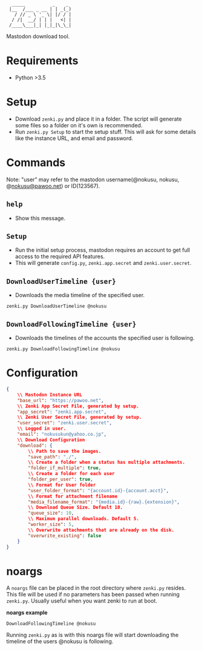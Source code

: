 ```
  _____          _    _
 |__  /___ _ __ | | _(_)
   / // _ \ '_ \| |/ / |
  / /|  __/ | | |   <| |
 /____\___|_| |_|_|\_\_|
```
Mastodon download tool.

# Requirements
* Python >3.5

# Setup
* Download `zenki.py` and place it in a folder. The script will generate some files so a folder on it's own is recommended.
* Run `zenki.py Setup` to start the setup stuff. This will ask for some details like the instance URL, and email and password.

# Commands

Note: "user" may refer to the mastodon username(@nokusu, nokusu, @nokusu@pawoo.net) or ID(123567).

## `help`
  * Show this message.

## `Setup`
  * Run the initial setup process, mastodon requires an account to get full access to the required API features.
  * This will generate `config.py`, `zenki.app.secret` and `zenki.user.secret`.

## `DownloadUserTimeline {user}`
  * Downloads the media timeline of the specified user.
  ```
  zenki.py DownloadUserTimeline @nokusu
  ```

## `DownloadFollowingTimeline {user}`
  * Downloads the timelines of the accounts the specified user is following.
  ```
  zenki.py DownloadFollowingTimeline @nokusu
  ```

# Configuration
```json
{
    \\ Mastodon Instance URL
    "base_url": "https://pawoo.net",
    \\ Zenki App Secret File, generated by setup.
    "app_secret": "zenki.app.secret", 
    \\ Zenki User Secret File, generated by setup.
    "user_secret": "zenki.user.secret",
    \\ Logged in user.
    "email": "nokusukun@yahoo.co.jp",
    \\ Download Configuration
    "download": {
        \\ Path to save the images.
        "save_path": "./",
        \\ Create a folder when a status has multiple attachments.
        "folder_if_multiple": true,
        \\ Create a folder for each user
        "folder_per_user": true,
        \\ Format for User folder
        "user_folder_format": "{account.id}-{account.acct}",
        \\ Format for attachment filename
        "media_filename_format": "{media.id}-{raw}.{extension}",
        \\ Download Queue Size. Default 10.
        "queue_size": 10,
        \\ Maximum parallel downloads. Default 5.
        "worker_size": 5,
        \\ Overwrite attachments that are already on the disk.
        "overwrite_existing": false
    }
}
```

# noargs
A `noargs` file can be placed in the root directory where `zenki.py` resides. This file will be used if no parameters has been passed when running `zenki.py`. Usually useful when you want zenki to run at boot.

**noargs example** 
```
DownloadFollowingTimeline @nokusu
```
Running `zenki.py` as is with this noargs file will start downloading the timeline of the users @nokusu is following. 